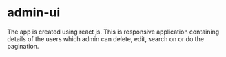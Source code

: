 # admin-ui
The app is created using react js. This is responsive  application containing details of the users which admin can delete, edit, search on or do the pagination.
